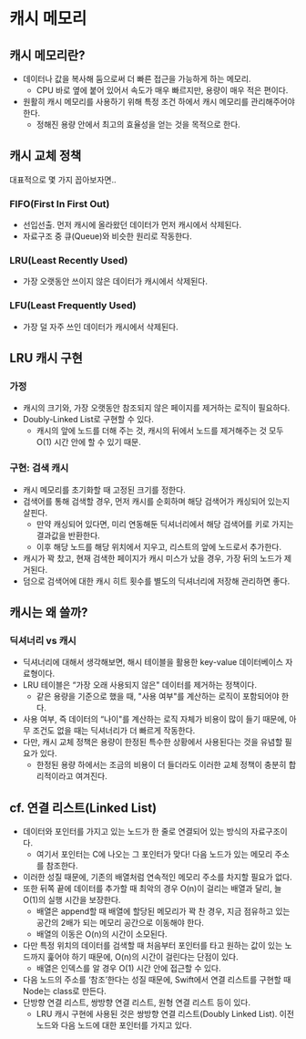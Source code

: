 # 캐시 메모리
## 캐시 메모리란?
- 데이터나 값을 복사해 둠으로써 더 빠른 접근을 가능하게 하는 메모리.
  - CPU 바로 옆에 붙어 있어서 속도가 매우 빠르지만, 용량이 매우 적은 편이다.
- 원활히 캐시 메모리를 사용하기 위해 특정 조건 하에서 캐시 메모리를 관리해주어야 한다.
  - 정해진 용량 안에서 최고의 효율성을 얻는 것을 목적으로 한다.

## 캐시 교체 정책
대표적으로 몇 가지 꼽아보자면..
### FIFO(First In First Out)
- 선입선출. 먼저 캐시에 올라왔던 데이터가 먼저 캐시에서 삭제된다.
- 자료구조 중 큐(Queue)와 비슷한 원리로 작동한다.
### LRU(Least Recently Used)
- 가장 오랫동안 쓰이지 않은 데이터가 캐시에서 삭제된다.
### LFU(Least Frequently Used)
- 가장 덜 자주 쓰인 데이터가 캐시에서 삭제된다.

## LRU 캐시 구현
### 가정
- 캐시의 크기와, 가장 오랫동안 참조되지 않은 페이지를 제거하는 로직이 필요하다.
- Doubly-Linked List로 구현할 수 있다.
  - 캐시의 앞에 노드를 더해 주는 것, 캐시의 뒤에서 노드를 제거해주는 것 모두 O(1) 시간 안에 할 수 있기 때문.
### 구현: 검색 캐시
  - 캐시 메모리를 초기화할 때 고정된 크기를 정한다.
  - 검색어를 통해 검색할 경우, 먼저 캐시를 순회하며 해당 검색어가 캐싱되어 있는지 살핀다.
    - 만약 캐싱되어 있다면, 미리 연동해둔 딕셔너리에서 해당 검색어를 키로 가지는 결과값을 반환한다.
    - 이후 해당 노드를 해당 위치에서 지우고, 리스트의 앞에 노드로서 추가한다.
  - 캐시가 꽉 찼고, 현재 검색한 페이지가 캐시 미스가 났을 경우, 가장 뒤의 노드가 제거된다.
  - 덤으로 검색어에 대한 캐시 히트 횟수를 별도의 딕셔너리에 저장해 관리하면 좋다.

## 캐시는 왜 쓸까?
### 딕셔너리 vs 캐시
- 딕셔너리에 대해서 생각해보면, 해시 테이블을 활용한 key-value 데이터베이스 자료형이다.
- LRU 테이블은 “가장 오래 사용되지 않은" 데이터를 제거하는 정책이다. 
  - 같은 용량을 기준으로 했을 때, "사용 여부"를 계산하는 로직이 포함되어야 한다.
- 사용 여부, 즉 데이터의 “나이"를 계산하는 로직 자체가 비용이 많이 들기 때문에, 아무 조건도 없을 때는 딕셔너리가 더 빠르게 작동한다.
- 다만, 캐시 교체 정책은 용량이 한정된 특수한 상황에서 사용된다는 것을 유념할 필요가 있다. 
  - 한정된 용량 하에서는 조금의 비용이 더 들더라도 이러한 교체 정책이 충분히 합리적이라고 여겨진다.

## cf. 연결 리스트(Linked List)
- 데이터와 포인터를 가지고 있는 노드가 한 줄로 연결되어 있는 방식의 자료구조이다.
  - 여기서 포인터는 C에 나오는 그 포인터가 맞다! 다음 노드가 있는 메모리 주소를 참조한다.
- 이러한 성질 때문에, 기존의 배열처럼 연속적인 메모리 주소를 차지할 필요가 없다. 
- 또한 뒤쪽 끝에 데이터를 추가할 때 최악의 경우 O(n)이 걸리는 배열과 달리, 늘 O(1)의 실행 시간을 보장한다.
  - 배열은 append할 때 배열에 할당된 메모리가 꽉 찬 경우, 지금 점유하고 있는 공간의 2배가 되는 메모리 공간으로 이동해야 한다.
  - 배열의 이동은 O(n)의 시간이 소모된다.
- 다만 특정 위치의 데이터를 검색할 때 처음부터 포인터를 타고 원하는 값이 있는 노드까지 훑어야 하기 때문에, O(n)의 시간이 걸린다는 단점이 있다.
  - 배열은 인덱스를 알 경우 O(1) 시간 안에 접근할 수 있다.
- 다음 노드의 주소를 ‘참조’한다는 성질 때문에, Swift에서 연결 리스트를 구현할 때 Node는 class로 만든다.
- 단방향 연결 리스트, 쌍방향 연결 리스트, 원형 연결 리스트 등이 있다.
  - LRU 캐시 구현에 사용된 것은 쌍방향 연결 리스트(Doubly Linked List). 이전 노드와 다음 노드에 대한 포인터를 가지고 있다.